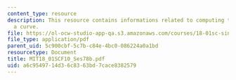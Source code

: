 ```yaml
---
content_type: resource
description: This resource contains informations related to computing the length of
  a curve.
file: https://ol-ocw-studio-app-qa.s3.amazonaws.com/courses/18-01sc-single-variable-calculus-fall-2010/a6c9549714d36c8363bd7cace8382579_MIT18_01SCF10_Ses78b.pdf
file_type: application/pdf
parent_uid: 5c900cbf-5c7b-c84e-4bc0-086224a0a1bd
resourcetype: Document
title: MIT18_01SCF10_Ses78b.pdf
uid: a6c95497-14d3-6c83-63bd-7cace8382579
---
```

